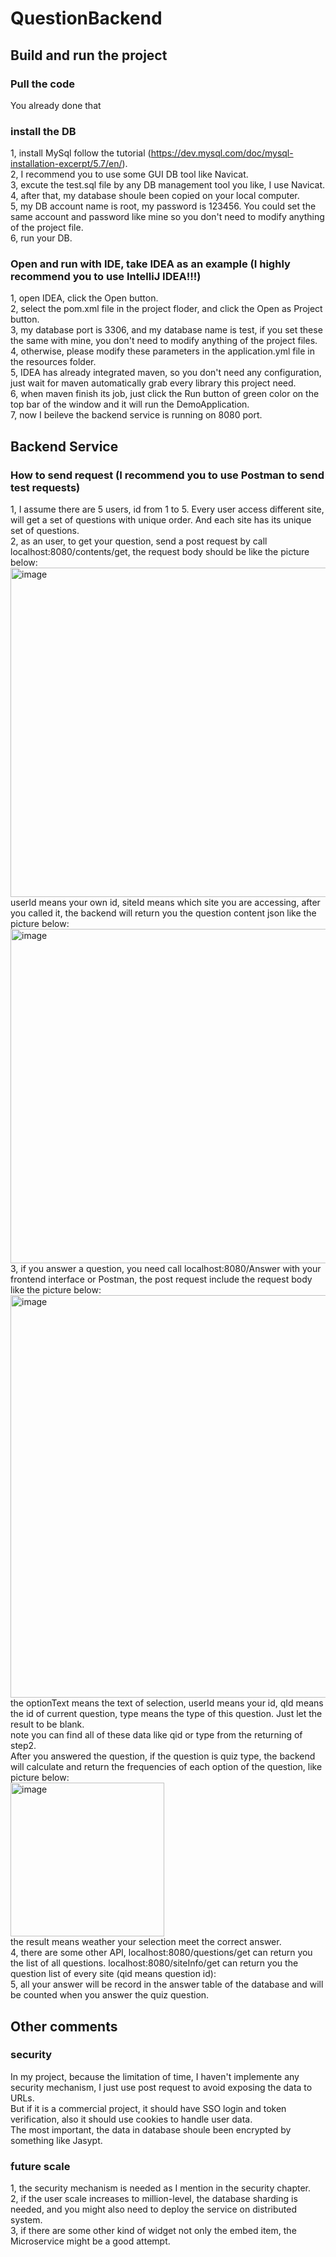 # QuestionBackend
## Build and run the project
### Pull the code
You already done that
### install the DB
1, install MySql follow the tutorial (https://dev.mysql.com/doc/mysql-installation-excerpt/5.7/en/).  
2, I recommend you to use some GUI DB tool like Navicat.  
3, excute the test.sql file by any DB management tool you like, I use Navicat.  
4, after that, my database shoule been copied on your local computer.  
5, my DB account name is root, my password is 123456. You could set the same account and password like mine so you don't need to modify anything of the project file.  
6, run your DB.
### Open and run with IDE, take IDEA as an example (I highly recommend you to use IntelliJ IDEA!!!)
1, open IDEA, click the Open button.  
2, select the pom.xml file in the project floder, and click the Open as Project button.  
3, my database port is 3306, and my database name is test, if you set these the same with mine, you don't need to modify anything of the project files.  
4, otherwise, please modify these parameters in the application.yml file in the resources folder.  
5, IDEA has already integrated maven, so you don't need any configuration, just wait for maven automatically grab every library this project need.  
6, when maven finish its job, just click the Run button of green color on the top bar of the window and it will run the DemoApplication.  
7, now I beileve the backend service is running on 8080 port.  
## Backend Service
### How to send request (I recommend you to use Postman to send test requests)
1, I assume there are 5 users, id from 1 to 5. Every user access different site, will get a set of questions with unique order. And each site has its unique set of questions.  
2, as an user, to get your question, send a post request by call localhost:8080/contents/get, the request body should be like the picture below:  
<img width="527" alt="image" src="https://user-images.githubusercontent.com/117051280/198933651-2452c86f-70af-471b-a176-5fd0d7722bf2.png"><br>
userId means your own id, siteId means which site you are accessing, after you called it, the backend will return you the question content json like the picture below:  
<img width="535" alt="image" src="https://user-images.githubusercontent.com/117051280/198934617-c147e259-58fc-40c8-8435-9c25f41778a7.png"><br>
3, if you answer a question, you need call localhost:8080/Answer with your frontend interface or Postman, the post request include the request body like the picture below:  
<img width="644" alt="image" src="https://user-images.githubusercontent.com/117051280/198934342-41fe5e26-baa4-4b37-9266-e413063eab8b.png"><br>
the optionText means the text of selection, userId means your id, qId means the id of current question, type means the type of this question. Just let the result to be blank.  
note you can find all of these data like qid or type from the returning of step2.   
After you answered the question, if the question is quiz type, the backend will calculate and return the frequencies of each option of the question, like picture below:  
<img width="246" alt="image" src="https://user-images.githubusercontent.com/117051280/198935270-f64427e0-7162-46e7-880a-2a8d1b854567.png"><br>
the result means weather your selection meet the correct answer.  
4, there are some other API, localhost:8080/questions/get can return you the list of all questions. localhost:8080/siteInfo/get can return you the question list of every site (qid means question id):  
5, all your answer will be record in the answer table of the database and will be counted when you answer the quiz question.  
## Other comments
### security
In my project, because the limitation of time, I haven't implemente any security mechanism, I just use post request to avoid exposing the data to URLs.  
But if it is a commercial project, it should have SSO login and token verification, also it should use cookies to handle user data.  
The most important, the data in database shoule been encrypted by something like Jasypt.  
### future scale
1, the security mechanism is needed as I mention in the security chapter.  
2, if the user scale increases to million-level, the database sharding is needed, and you might also need to deploy the service on distributed system.  
3, if there are some other kind of widget not only the embed item, the Microservice might be a good attempt.   
